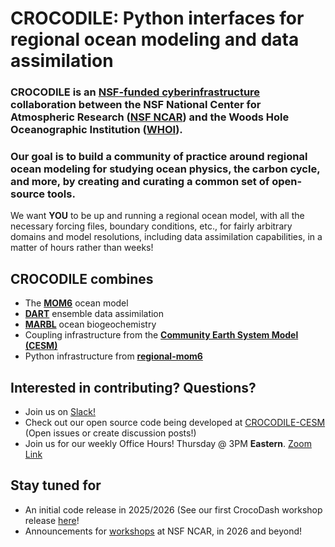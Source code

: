 # CROCODILE: Python interfaces for regional ocean modeling and data assimilation

### CROCODILE is an [NSF-funded cyberinfrastructure](https://new.nsf.gov/funding/opportunities/cssi-cyberinfrastructure-sustained-scientific-innovation) collaboration between the NSF National Center for Atmospheric Research ([NSF NCAR](https://ncar.ucar.edu/)) and the Woods Hole Oceanographic Institution ([WHOI](https://www.whoi.edu/)).

### Our goal is to build a community of practice around regional ocean modeling for studying ocean physics, the carbon cycle, and more, by creating and curating a common set of open-source tools.

We want **YOU** to be up and running a regional ocean model, with all the necessary forcing files, boundary conditions, etc., for fairly arbitrary domains and model resolutions, including data assimilation capabilities, in a matter of hours rather than weeks!

## CROCODILE combines
- The **[MOM6](https://mom6-doctest.readthedocs.io/en/latest/index.html)** ocean model
- **[DART](https://dart.ucar.edu/)** ensemble data assimilation
- **[MARBL](https://marbl.readthedocs.io/)** ocean biogeochemistry
- Coupling infrastructure from the **[Community Earth System Model (CESM)](https://github.com/ESCOMP/CESM)**
- Python infrastructure from **[regional-mom6](https://github.com/COSIMA/regional-mom6)**

## Interested in contributing? Questions?
- Join us on [Slack!](https://crocodile-org.slack.com/)
- Check out our open source code being developed at [CROCODILE-CESM](https://github.com/orgs/CROCODILE-CESM/repositories) (Open issues or create discussion posts!)
- Join us for our weekly Office Hours! Thursday @ 3PM **Eastern**. [Zoom Link](https://whoi-edu.zoom.us/j/92370593183?pwd=dO8ubzsuNlBJI5MaeF4cWOLufBC0Cf.1&from=addon)

## Stay tuned for
- An initial code release in 2025/2026 (See our first CrocoDash workshop release [here](https://github.com/CROCODILE-CESM/CrocoDash/releases/tag/v0.1.0-beta)!
- Announcements for [workshops](https://www.cesm.ucar.edu/events/regional-ocean-modeling-mom6-community-earth-system-model-framework) at NSF NCAR, in 2026 and beyond!
